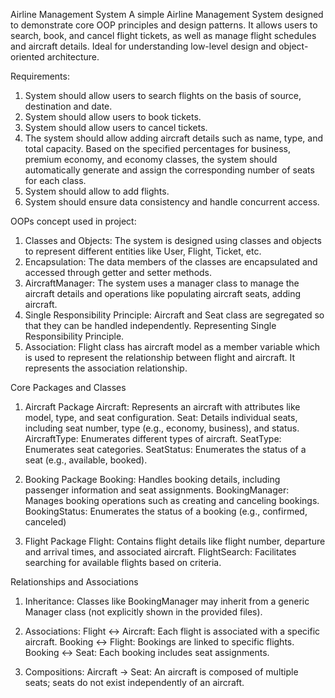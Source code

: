 Airline Management System
A simple Airline Management System designed to demonstrate core OOP principles and design patterns. 
It allows users to search, book, and cancel flight tickets, as well as manage flight schedules and aircraft details. 
Ideal for understanding low-level design and object-oriented architecture.

Requirements:
1. System should allow users to search flights on the basis of source, destination and date.
2. System should allow users to book tickets.
3. System should allow users to cancel tickets.
4. The system should allow adding aircraft details such as name, type, and total capacity. Based on the specified 
   percentages for business, premium economy, and economy classes, the system should automatically generate and assign the corresponding number of seats for each class.
5. System should allow to add flights.
6. System should ensure data consistency and handle concurrent access.

OOPs concept used in project:
1. Classes and Objects: The system is designed using classes and objects to represent different entities like User, Flight, Ticket, etc.
2. Encapsulation: The data members of the classes are encapsulated and accessed through getter and setter methods.
3. AircraftManager: The system uses a manager class to manage the aircraft details and operations like populating aircraft seats, adding aircraft.
4. Single Responsibility Principle: Aircraft and Seat class are segregated so that they can be handled independently. Representing Single Responsibility Principle. 
5. Association: Flight class has aircraft model as a member variable which is used to represent the relationship between flight and aircraft. 
   It represents the association relationship.

Core Packages and Classes

1. Aircraft Package
Aircraft: Represents an aircraft with attributes like model, type, and seat configuration.
Seat: Details individual seats, including seat number, type (e.g., economy, business), and status.
AircraftType: Enumerates different types of aircraft.
SeatType: Enumerates seat categories.
SeatStatus: Enumerates the status of a seat (e.g., available, booked).

2. Booking Package
Booking: Handles booking details, including passenger information and seat assignments.
BookingManager: Manages booking operations such as creating and canceling bookings.
BookingStatus: Enumerates the status of a booking (e.g., confirmed, canceled)

3. Flight Package
Flight: Contains flight details like flight number, departure and arrival times, and associated aircraft.
FlightSearch: Facilitates searching for available flights based on criteria.

Relationships and Associations

1. Inheritance:
Classes like BookingManager may inherit from a generic Manager class (not explicitly shown in the provided files).

2. Associations:
Flight ↔ Aircraft: Each flight is associated with a specific aircraft.
Booking ↔ Flight: Bookings are linked to specific flights.
Booking ↔ Seat: Each booking includes seat assignments.

3. Compositions:
Aircraft → Seat: An aircraft is composed of multiple seats; seats do not exist independently of an aircraft.




